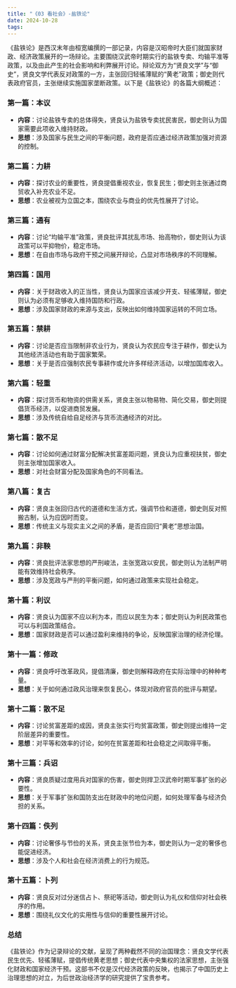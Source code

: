 ```yaml
---
title: "《03 看社会》-盐铁论"
date: 2024-10-28
tags: 
---
```

《盐铁论》是西汉末年由桓宽编撰的一部记录，内容是汉昭帝时大臣们就国家财政、经济政策展开的一场辩论。主要围绕汉武帝时期实行的盐铁专卖、均输平准等政策，以及由此产生的社会影响和利弊展开讨论。辩论双方为“贤良文学”与“御史”，贤良文学代表反对政策的一方，主张回归轻徭薄赋的“黄老”政策；御史则代表政府官员，主张继续实施国家垄断政策。以下是《盐铁论》的各篇大纲概述：

### 第一篇：本议

- **内容**：讨论盐铁专卖的总体得失，贤良认为盐铁专卖扰民害民，御史则认为国家需要此项收入维持财政。
- **思想**：涉及国家与民生之间的平衡问题，政府是否应通过经济政策加强对资源的控制。

### 第二篇：力耕

- **内容**：探讨农业的重要性，贤良提倡重视农业，恢复民生；御史则主张通过商贸收入补充农业不足。
- **思想**：农业被视为立国之本，围绕农业与商业的优先性展开了讨论。

### 第三篇：通有

- **内容**：讨论“均输平准”政策，贤良批评其扰乱市场、抬高物价，御史则认为该政策可以平抑物价，稳定市场。
- **思想**：在自由市场与政府干预之间展开辩论，凸显对市场秩序的不同理解。

### 第四篇：国用

- **内容**：关于财政收入的正当性，贤良认为国家应该减少开支、轻徭薄赋，御史则认为必须有足够收入维持国防和行政。
- **思想**：涉及国家财政的来源与支出，反映出如何维持国家运转的不同立场。

### 第五篇：禁耕

- **内容**：讨论是否应当限制非农业行为，贤良认为农民应专注于耕作，御史认为其他经济活动也有助于国家繁荣。
- **思想**：关于是否应强制农民专事耕作或允许多样经济活动，以增加国库收入。

### 第六篇：轻重

- **内容**：探讨货币和物资的供需关系，贤良主张以物易物、简化交易，御史则提倡货币经济，以促进商贸发展。
- **思想**：涉及传统自给自足经济与货币流通经济的对比。

### 第七篇：散不足

- **内容**：讨论如何通过财富分配解决贫富差距问题，贤良认为应重视扶贫，御史则主张增加国家收入。
- **思想**：对社会财富分配及国家角色的不同看法。

### 第八篇：复古

- **内容**：贤良主张回归古代的道德和生活方式，强调节俭和道德，御史则反对照搬古制，认为应因时而变。
- **思想**：传统主义与现实主义之间的矛盾，是否应回归“黄老”思想治国。

### 第九篇：非鞅

- **内容**：贤良批评法家思想的严刑峻法，主张宽政以安民，御史则认为法制严明能有效维持社会秩序。
- **思想**：涉及宽政与严刑的平衡问题，如何通过政策来实现社会稳定。

### 第十篇：利议

- **内容**：贤良认为国家不应以利为本，而应以民生为本；御史则认为利民政策也可以与利国政策结合。
- **思想**：国家财政是否可以通过盈利来维持的争论，反映国家治理的经济伦理。

### 第十一篇：修政

- **内容**：贤良呼吁改革政风，提倡清廉，御史则解释政府在实际治理中的种种考量。
- **思想**：关于如何通过政风治理来恢复民心，体现对政府官员的批评与期望。

### 第十二篇：散不足

- **内容**：讨论贫富差距的成因，贤良主张实行均贫富政策，御史则提出维持一定阶层差异的重要性。
- **思想**：对平等和效率的讨论，如何在贫富差距和社会稳定之间取得平衡。

### 第十三篇：兵诏

- **内容**：贤良质疑过度用兵对国家的伤害，御史则捍卫汉武帝时期军事扩张的必要性。
- **思想**：关于军事扩张和国防支出在财政中的地位问题，如何处理军备与经济负担的关系。

### 第十四篇：佚列

- **内容**：讨论奢侈与节俭的关系，贤良主张节俭为本，御史则认为一定的奢侈也能促进经济。
- **思想**：涉及个人和社会在经济消费上的行为规范。

### 第十五篇：卜列

- **内容**：贤良反对过分迷信占卜、祭祀等活动，御史则认为礼仪和信仰对社会秩序的作用。
- **思想**：围绕礼仪文化的实用性与信仰的重要性展开讨论。

### 总结

《盐铁论》作为记录辩论的文献，呈现了两种截然不同的治国理念：贤良文学代表民生优先、轻徭薄赋，提倡传统黄老思想；御史代表中央集权的法家思想，主张强化财政和国家经济干预。这部书不仅是汉代经济政策的反映，也揭示了中国历史上治理思想的对立，为后世政治经济学的研究提供了宝贵参考。
